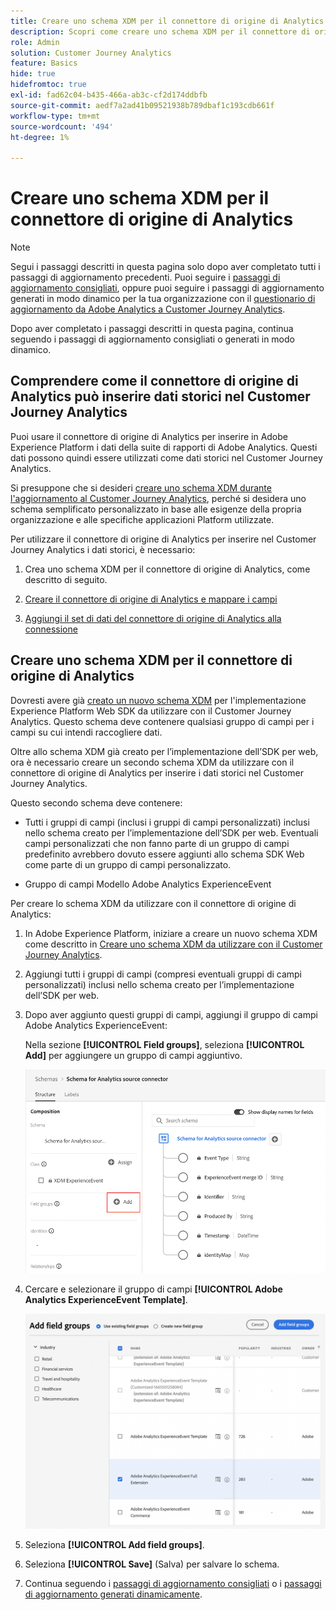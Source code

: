 ```yaml
---
title: Creare uno schema XDM per il connettore di origine di Analytics
description: Scopri come creare uno schema XDM per il connettore di origine di Analytics
role: Admin
solution: Customer Journey Analytics
feature: Basics
hide: true
hidefromtoc: true
exl-id: fad62c04-b435-466a-ab3c-cf2d174ddbfb
source-git-commit: aedf7a2ad41b09521938b789dbaf1c193cdb661f
workflow-type: tm+mt
source-wordcount: '494'
ht-degree: 1%

---
```


# Creare uno schema XDM per il connettore di origine di Analytics

>[!NOTE]
> 
>Segui i passaggi descritti in questa pagina solo dopo aver completato tutti i passaggi di aggiornamento precedenti. Puoi seguire i [passaggi di aggiornamento consigliati](/help/getting-started/cja-upgrade/cja-upgrade-recommendations.md#recommended-upgrade-steps-for-most-organizations), oppure puoi seguire i passaggi di aggiornamento generati in modo dinamico per la tua organizzazione con il [questionario di aggiornamento da Adobe Analytics a Customer Journey Analytics](https://gigazelle.github.io/cja-ttv/).
>
>Dopo aver completato i passaggi descritti in questa pagina, continua seguendo i passaggi di aggiornamento consigliati o generati in modo dinamico.

## Comprendere come il connettore di origine di Analytics può inserire dati storici nel Customer Journey Analytics

Puoi usare il connettore di origine di Analytics per inserire in Adobe Experience Platform i dati della suite di rapporti di Adobe Analytics. Questi dati possono quindi essere utilizzati come dati storici nel Customer Journey Analytics.

Si presuppone che si desideri [creare uno schema XDM durante l&#39;aggiornamento al Customer Journey Analytics](/help/getting-started/cja-upgrade/cja-upgrade-schema-create.md), perché si desidera uno schema semplificato personalizzato in base alle esigenze della propria organizzazione e alle specifiche applicazioni Platform utilizzate.

Per utilizzare il connettore di origine di Analytics per inserire nel Customer Journey Analytics i dati storici, è necessario:

1. Crea uno schema XDM per il connettore di origine di Analytics, come descritto di seguito.

1. [Creare il connettore di origine di Analytics e mappare i campi](/help/getting-started/cja-upgrade/cja-upgrade-source-connector.md)

1. [Aggiungi il set di dati del connettore di origine di Analytics alla connessione](/help/getting-started/cja-upgrade/cja-upgrade-source-connector-dataset.md)

## Creare uno schema XDM per il connettore di origine di Analytics

Dovresti avere già [creato un nuovo schema XDM](/help/getting-started/cja-upgrade/cja-upgrade-schema-create.md) per l&#39;implementazione Experience Platform Web SDK da utilizzare con il Customer Journey Analytics. Questo schema deve contenere qualsiasi gruppo di campi per i campi su cui intendi raccogliere dati.

Oltre allo schema XDM già creato per l’implementazione dell’SDK per web, ora è necessario creare un secondo schema XDM da utilizzare con il connettore di origine di Analytics per inserire i dati storici nel Customer Journey Analytics.

Questo secondo schema deve contenere:

* Tutti i gruppi di campi (inclusi i gruppi di campi personalizzati) inclusi nello schema creato per l’implementazione dell’SDK per web. Eventuali campi personalizzati che non fanno parte di un gruppo di campi predefinito avrebbero dovuto essere aggiunti allo schema SDK Web come parte di un gruppo di campi personalizzato.

* Gruppo di campi Modello Adobe Analytics ExperienceEvent

Per creare lo schema XDM da utilizzare con il connettore di origine di Analytics:

1. In Adobe Experience Platform, iniziare a creare un nuovo schema XDM come descritto in [Creare uno schema XDM da utilizzare con il Customer Journey Analytics](/help/getting-started/cja-upgrade/cja-upgrade-schema-create.md).

1. Aggiungi tutti i gruppi di campi (compresi eventuali gruppi di campi personalizzati) inclusi nello schema creato per l’implementazione dell’SDK per web.

1. Dopo aver aggiunto questi gruppi di campi, aggiungi il gruppo di campi Adobe Analytics ExperienceEvent:

   Nella sezione **[!UICONTROL Field groups]**, seleziona **[!UICONTROL Add]** per aggiungere un gruppo di campi aggiuntivo.

   ![Aggiungi gruppo di campi allo schema](assets/schema-add-field-group.png)

1. Cercare e selezionare il gruppo di campi **[!UICONTROL Adobe Analytics ExperienceEvent Template]**.

   ![Aggiungi il gruppo di campi Adobe Analytics ExperienceEvent](assets/schema-experienceevent.png)

1. Seleziona **[!UICONTROL Add field groups]**.

1. Seleziona **[!UICONTROL Save]** (Salva) per salvare lo schema.

1. Continua seguendo i [passaggi di aggiornamento consigliati](/help/getting-started/cja-upgrade/cja-upgrade-recommendations.md#recommended-upgrade-steps-for-most-organizations) o i [passaggi di aggiornamento generati dinamicamente](https://gigazelle.github.io/cja-ttv/).
